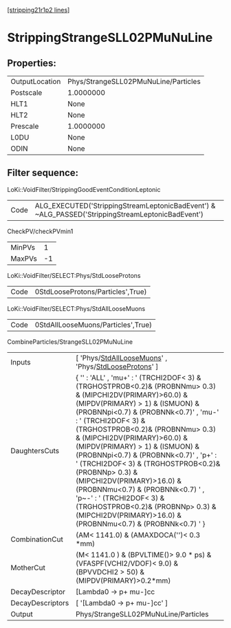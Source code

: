 [[stripping21r1p2 lines]](./stripping21r1p2-index)

# StrippingStrangeSLL02PMuNuLine

## Properties:

|                |                                      |
|----------------|--------------------------------------|
| OutputLocation | Phys/StrangeSLL02PMuNuLine/Particles |
| Postscale      | 1.0000000                            |
| HLT1           | None                                 |
| HLT2           | None                                 |
| Prescale       | 1.0000000                            |
| L0DU           | None                                 |
| ODIN           | None                                 |

## Filter sequence:

LoKi::VoidFilter/StrippingGoodEventConditionLeptonic

|      |                                                                                                  |
|------|--------------------------------------------------------------------------------------------------|
| Code | ALG_EXECUTED('StrippingStreamLeptonicBadEvent') & ~ALG_PASSED('StrippingStreamLeptonicBadEvent') |

CheckPV/checkPVmin1

|        |     |
|--------|-----|
| MinPVs | 1   |
| MaxPVs | -1  |

LoKi::VoidFilter/SELECT:Phys/StdLooseProtons

|      |                                   |
|------|-----------------------------------|
| Code | 0StdLooseProtons/Particles',True) |

LoKi::VoidFilter/SELECT:Phys/StdAllLooseMuons

|      |                                    |
|------|------------------------------------|
| Code | 0StdAllLooseMuons/Particles',True) |

CombineParticles/StrangeSLL02PMuNuLine

|                  |                                                                                                                                                                                                                                                                                                                                                                                                                                                                                                                                                                                                                                     |
|------------------|-------------------------------------------------------------------------------------------------------------------------------------------------------------------------------------------------------------------------------------------------------------------------------------------------------------------------------------------------------------------------------------------------------------------------------------------------------------------------------------------------------------------------------------------------------------------------------------------------------------------------------------|
| Inputs           | [ 'Phys/[StdAllLooseMuons](./stripping21r1p2-commonparticles-stdallloosemuons)' , 'Phys/[StdLooseProtons](./stripping21r1p2-commonparticles-stdlooseprotons)' ]                                                                                                                                                                                                                                                                                                                                                                                                                                                                   |
| DaughtersCuts    | { '' : 'ALL' , 'mu+' : ' (TRCHI2DOF\< 3) & (TRGHOSTPROB\<0.2)& (PROBNNmu\> 0.3) & (MIPCHI2DV(PRIMARY)\>60.0) & (MIPDV(PRIMARY) \> 1) & (ISMUON) & (PROBNNpi\<0.7) & (PROBNNk\<0.7)' , 'mu-' : ' (TRCHI2DOF\< 3) & (TRGHOSTPROB\<0.2)& (PROBNNmu\> 0.3) & (MIPCHI2DV(PRIMARY)\>60.0) & (MIPDV(PRIMARY) \> 1) & (ISMUON) & (PROBNNpi\<0.7) & (PROBNNk\<0.7)' , 'p+' : ' (TRCHI2DOF\< 3) & (TRGHOSTPROB\<0.2)& (PROBNNp\> 0.3) & (MIPCHI2DV(PRIMARY)\>16.0) & (PROBNNmu\<0.7) & (PROBNNk\<0.7) ' , 'p~-' : ' (TRCHI2DOF\< 3) & (TRGHOSTPROB\<0.2)& (PROBNNp\> 0.3) & (MIPCHI2DV(PRIMARY)\>16.0) & (PROBNNmu\<0.7) & (PROBNNk\<0.7) ' } |
| CombinationCut   | (AM\< 1141.0) & (AMAXDOCA('')\< 0.3 \*mm)                                                                                                                                                                                                                                                                                                                                                                                                                                                                                                                                                                                           |
| MotherCut        | (M\< 1141.0 ) & (BPVLTIME()\> 9.0 \* ps) & (VFASPF(VCHI2/VDOF)\< 9.0) & (BPVVDCHI2 \> 50) & (MIPDV(PRIMARY)\>0.2\*mm)                                                                                                                                                                                                                                                                                                                                                                                                                                                                                                               |
| DecayDescriptor  | [Lambda0 -\> p+ mu-]cc                                                                                                                                                                                                                                                                                                                                                                                                                                                                                                                                                                                                            |
| DecayDescriptors | [ '[Lambda0 -\> p+ mu-]cc' ]                                                                                                                                                                                                                                                                                                                                                                                                                                                                                                                                                                                                    |
| Output           | Phys/StrangeSLL02PMuNuLine/Particles                                                                                                                                                                                                                                                                                                                                                                                                                                                                                                                                                                                                |
